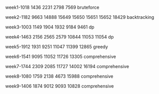 week1-1018 1436 2231 2798 7569 bruteforce

week2-1182 9663 14888 15649 15650 15651 15652 18429 backtracking

week3-1003 1149 1904 1932 9184 9461 dp

week4-1463 2156 2565 2579 10844 11053 11054 dp

week5-1912 1931 9251 11047 11399 12865 greedy

week6-1541 9095 11052 11726 13305 comprehensive

week7-1744 2309 2085 11727 14002 16194 comprehensive

week8-1080 1759 2138 4673 15988 comprehensive

week9-1406 1874 9012 9093 10828 comprehensive
